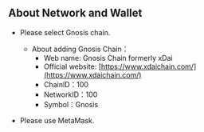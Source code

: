 ## About Network and Wallet

- Please select Gnosis chain.
  - About adding Gnosis Chain：
    - Web name: Gnosis Chain formerly xDai
    - Official website: [https://www.xdaichain.com/](https://www.xdaichain.com/)
    - ChainID：100
    - NetworkID：100
    - Symbol：Gnosis

- Please use MetaMask.